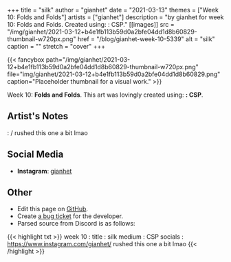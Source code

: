+++
title =       "silk"
author =      "gianhet"
date =        "2021-03-13"
themes =      ["Week 10: Folds and Folds"]
artists =     ["gianhet"]
description = "by gianhet for week 10: Folds and Folds. Created using: : CSP."
[[images]]
      src = "/img/gianhet/2021-03-12+b4e1fb113b59d0a2bfe04dd1d8b60829-thumbnail-w720px.png"
      href = "/blog/gianhet-week-10-5339"
      alt = "silk"
      caption = ""
      stretch = "cover"
+++


{{< fancybox path="/img/gianhet/2021-03-12+b4e1fb113b59d0a2bfe04dd1d8b60829-thumbnail-w720px.png" file="img/gianhet/2021-03-12+b4e1fb113b59d0a2bfe04dd1d8b60829.png" caption="Placeholder thumbnail for a visual work." >}}


Week 10: **Folds and Folds**. This art was lovingly created using: **: CSP**.

## Artist's Notes

: /
rushed this one a bit lmao

## Social Media

- **Instagram**: <a href='https://instagram.com/gianhet' target='_blank'>gianhet</a>

## Other

- Edit this page on [GitHub](https://github.com/teaminkling/web-refresh/edit/main/content/blog/gianhet-week-10-5339.md).
- Create [a bug ticket](https://github.com/teaminkling/web-refresh/issues/new?assignees=&labels=bug&template=problem-report.md&title=) for the developer.
- Parsed source from Discord is as follows:

{{< highlight txt >}}
week 10 : 
title : silk
medium : CSP
socials : https://www.instagram.com/gianhet/
rushed this one a bit lmao
{{< /highlight >}}